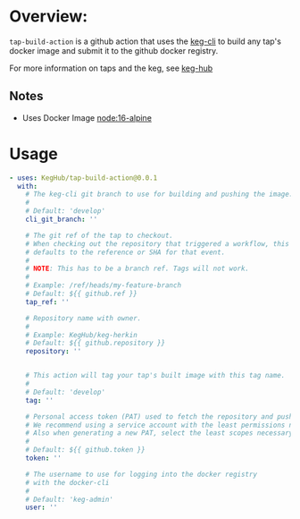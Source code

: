 # Overview: 
`tap-build-action` is a github action that uses the [keg-cli](https://github.com/KegHub/keg-cli) to build any tap's docker image and submit it to the github docker registry. 

For more information on taps and the keg, see [keg-hub](https://github.com/KegHub/keg-hub)

## Notes
* Uses Docker Image [node:16-alpine](https://hub.docker.com/_/node)

# Usage

```yml
- uses: KegHub/tap-build-action@0.0.1
  with:
    # The keg-cli git branch to use for building and pushing the image.
    #
    # Default: 'develop'
    cli_git_branch: ''

    # The git ref of the tap to checkout.
    # When checking out the repository that triggered a workflow, this 
    # defaults to the reference or SHA for that event. 
    # 
    # NOTE: This has to be a branch ref. Tags will not work.
    #
    # Example: /ref/heads/my-feature-branch
    # Default: ${{ github.ref }}
    tap_ref: ''

    # Repository name with owner. 
    #
    # Example: KegHub/keg-herkin
    # Default: ${{ github.repository }}
    repository: ''


    # This action will tag your tap's built image with this tag name.
    # 
    # Default: 'develop'
    tag: ''

    # Personal access token (PAT) used to fetch the repository and push its image. 
    # We recommend using a service account with the least permissions necessary.
    # Also when generating a new PAT, select the least scopes necessary.
    #
    # Default: ${{ github.token }}
    token: ''

    # The username to use for logging into the docker registry 
    # with the docker-cli
    #
    # Default: 'keg-admin'
    user: ''
```
